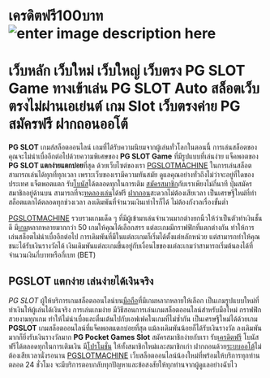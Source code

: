 
# เครดิตฟรี100บาท![enter image description here](https://pgslotmachine.com/wp-content/uploads/2022/10/%E0%B8%9F%E0%B8%A3%E0%B8%B5-1024x1024.webp)


# เว็บหลัก เว็บใหม่ เว็บใหญ่ เว็บตรง PG SLOT Game ทางเข้าเล่น PG SLOT Auto สล็อตเว็บตรงไม่ผ่านเอเย่นต์ เกม Slot เว็บตรงค่าย PG สมัครฟรี ฝากถอนออโต้

**PG SLOT**  เกมส์สล็อตออนไลน์ เกมที่ได้รับความนิยมจากผู้เล่นทั่วโลกในตอนนี้ การเล่นสล็อตของคุณจะไม่น่าเบื่ออีกต่อไปด้วยความพิเศษของ  **PG SLOT Game**  ที่มีรูปแบบที่เล่นง่าย แจ็คพอตของ  **PG SLOT แตกง่ายแตกบ่อย**ที่สุด ด้วยเว็บไซต์ของเรา [PGSLOTMACHINE](https://pgslotmachine.com/)  ในการเล่นสล็อตสามารถเล่นได้ทุกที่ทุกเวลา เพราะเว็บของเรามีความทันสมัย ดูแลคุณอย่างทั่วถึงไม่ว่าจะอยู่ที่ใดของประเทศ แจ็ตพอตแตก รับ[โบนัส](https://pgslotmachine.com/)ได้ตลอดทุกในการเติม  [สมัครสมาชิก](https://pgslotmachine.com/)กับเราเพียงไม่กี่นาที ปุ่มสมัครสมาชิกอยู่ด้านบน สามารถที่จะ[ทดลองเล่น](https://pgslotmachine.com/)ได้ฟรี  [ฝากถอน](https://pgslotmachine.com/)สะดวกไม่ต้องเสียเวลา เป็นเศรษฐีใหม่ที่ทำสล็อตแตกได้ตลอดทุกช่วงเวลา ลงเดิมพันที่จำนวนเงินเท่าไรก็ได้ ไม่ต้องกังวลเรื่องขั้นต่ำ

[PGSLOTMACHINE](https://pgslotmachine.com/)  รวบรวมเกมเด็ด ๆ ที่มีผู้เข้ามาเล่นจำนวนมากต่างยกนิ้วให้ว่าเป็นตัวทำเงินชั้นดี มี[เกม](https://pgslotmachine.com/)หลากหลายมากกว่า 50 เกมให้คุณได้เลือกสรร แต่ละเกมมีกราฟฟิกที่แตกต่างกัน ทำให้การเล่นสล็อตไม่น่าเบื่ออีกต่อไป การเดิมพันที่มีในแต่ละเกมก็เริ่มได้ตั้งแต่หลักหน่วย แต่สามารถทำให้คุณชนะได้รับเงินรางวัลได้ เงินเดิมพันแต่ละเกมขึ้นอยู่กับเงื่อนไขของแต่ละเกมว่าสามารถเริ่มต้นลงได้ที่จำนวนเงินกี่บาทหรือกี่เบท (BET)

## PGSLOT แตกง่าย เล่นง่ายได้เงินจริง

_PG SLOT_  ผู้ให้บริการเกมสล็อตออนไลน์บน[มือถือ](https://pgslotmachine.com/)ที่มีเกมหลากหลายให้เลือก เป็นเกมรูปแบบใหม่ที่ทำเงินให้ผู้เล่นได้เงินจริง การเล่นเกมง่าย มีวิธีสอนการเล่นเกมสล็อตออนไลน์สำหรับมือใหม่ กราฟฟิกสวยงามทุกเกม ทำให้ไม่น่าเบื่อและตื่นเต้นไปกับเอฟเฟคในเกมที่ไม่ซ้ำกัน เป็นเศรษฐีใหม่ได้ด้วยเกม  **PGSLOT**  เกมสล็อตออนไลน์ที่แจ็คพอตแตกบ่อยที่สุด แม้ลงเดิมพันน้อยก็ได้รับเงินรางวัล ลงเดิมพันมากก็ยิ่งรับเงินรางวัลมาก  **PG Pocket Games Slot**  สมัครสมาชิกง่ายกับเรา รับ[เครดิตฟรี](https://pgslotmachine.com/)  โบนัสฟรีได้ตลอดทุกในการเติมเงิน มี[โปรโมชั่น](https://pgslotmachine.com/)  ให้ทั้งสมาชิกใหม่และสมาชิกเก่า ฝากถอนด้วย[ระบบออโต้](https://pgslotmachine.com/)ไม่ต้องเสียเวลานั่งรอนาน [PGSLOTMACHINE](https://pgslotmachine.com/)   เว็บสล็อตออนไลน์น้องใหม่ที่พร้อมให้บริการทุกท่านตลอด 24 ชั่วโมง จะมีบริการตอบกลับทุกปัญหาและข้อสงสัยให้ทุกท่านจากผู้ดูแลอย่างฉับไว
